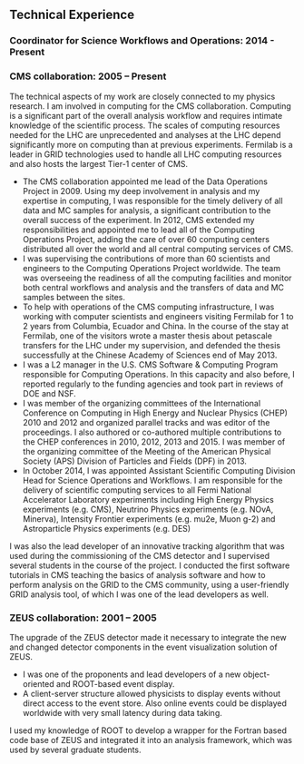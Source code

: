 ## Technical Experience

### Coordinator for Science Workflows and Operations: 2014 - Present

### CMS collaboration: 2005 – Present

The technical aspects of my work are closely connected to my physics research. I am involved in computing for the CMS collaboration. Computing is a significant part of the overall analysis workflow and requires intimate knowledge of the scientific process. The scales of computing resources needed for the LHC are unprecedented and analyses at the LHC depend significantly more on computing than at previous experiments. Fermilab is a leader in GRID technologies used to handle all LHC computing resources and also hosts the largest Tier-1 center of CMS.

* The CMS collaboration appointed me lead of the Data Operations Project in 2009. Using my deep involvement in analysis and my expertise in computing, I was responsible for the timely delivery of all data and MC samples for analysis, a significant contribution to the overall success of the experiment. In 2012, CMS extended my responsibilities and appointed me to lead all of the Computing Operations Project, adding the care of over 60 computing centers distributed all over the world and all central computing services of CMS.
* I was supervising the contributions of more than 60 scientists and engineers to the Computing Operations Project worldwide. The team was overseeing the readiness of all the computing facilities and monitor both central workflows and analysis and the transfers of data and MC samples between the sites.
* To help with operations of the CMS computing infrastructure, I was working with computer scientists and engineers visiting Fermilab for 1 to 2 years from Columbia, Ecuador and China. In the course of the stay at Fermilab, one of the visitors wrote a master thesis about petascale transfers for the LHC under my supervision, and defended the thesis successfully at the Chinese Academy of Sciences end of May 2013.
* I was a L2 manager in the U.S. CMS Software & Computing Program responsible for Computing Operations. In this capacity and also before, I reported regularly to the funding agencies and took part in reviews of DOE and NSF.
* I was member of the organizing committees of the International Conference on Computing in High Energy and Nuclear Physics (CHEP) 2010 and 2012 and organized parallel tracks and was editor of the proceedings. I also authored or co-authored multiple contributions to the CHEP conferences in 2010, 2012, 2013 and 2015. I was member of the organizing committee of the Meeting of the American Physical Society (APS) Division of Particles and Fields (DPF) in 2013.
* In October 2014, I was appointed Assistant Scientific Computing Division Head for Science Operations and Workflows. I am responsible for the delivery of scientific computing services to all Fermi National Accelerator Laboratory experiments including High Energy Physics experiments (e.g. CMS), Neutrino Physics experiments (e.g. NOvA, Minerva), Intensity Frontier experiments (e.g. mu2e, Muon g-2) and Astroparticle Physics experiments (e.g. DES)

I was also the lead developer of an innovative tracking algorithm that was used during the commissioning of the CMS detector and I supervised several students in the course of the project. I conducted the first software tutorials in CMS teaching the basics of analysis software and how to perform analysis on the GRID to the CMS community, using a user-friendly GRID analysis tool, of which I was one of the lead developers as well.

### ZEUS collaboration: 2001 – 2005

The upgrade of the ZEUS detector made it necessary to integrate the new and changed detector components in the event visualization solution of ZEUS. 

* I was one of the proponents and lead developers of a new object-oriented and ROOT-based event display. 
* A client-server structure allowed physicists to display events without direct access to the event store. Also online events could be displayed worldwide with very small latency during data taking.

I used my knowledge of ROOT to develop a wrapper for the Fortran based code base of ZEUS and integrated it into an analysis framework, which was used by several graduate students.
